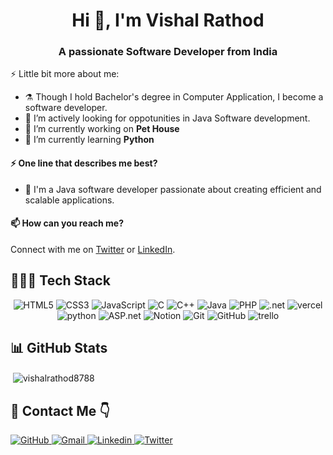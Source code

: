 <h1 align="center">Hi 👋, I'm Vishal Rathod</h1>
<h3 align="center">A passionate Software Developer from India</h3>


⚡ Little bit more about me:


- ⚗️ Though I hold Bachelor's degree in Computer Application, I become a software developer.
- 🌱 I’m actively looking for oppotunities in Java Software development.
- 🔭 I’m currently working on **Pet House**
- 🌱 I’m currently learning **Python**

#### ⚡ One line that describes me best? 
- 🌱 I'm a Java software developer passionate about creating efficient and scalable applications. 


#### 📫 How can you reach me?
Connect with me on [Twitter](https://twitter.com/VishalRathod_88) or [LinkedIn](https://www.linkedin.com/in/vishalrathod8788).

## 👨🏻‍💻 Tech Stack
<p align="center">

<img src="https://img.shields.io/badge/HTML5-E34F26?style=for-the-badge&logo=html5&logoColor=white" alt="HTML5"/>
<img src="https://img.shields.io/badge/CSS3-1572B6?style=for-the-badge&logo=css3&logoColor=white" alt="CSS3"/>
<img src="https://img.shields.io/badge/JavaScript-323330?style=for-the-badge&logo=javascript&logoColor=F7DF1E" alt="JavaScript"/>
<img src="https://img.shields.io/badge/C-20232A?style=for-the-badge&logo=C&logoColor=61DAFB" alt="C"/>
<img src="https://img.shields.io/badge/C++-593D88?style=for-the-badge&logo=C++&logoColor=white" alt="C++"/>
<img src="https://img.shields.io/badge/Java-38B2AC?style=for-the-badge&logo=java&logoColor=white" alt="Java"/>
<img src="https://img.shields.io/badge/PHP-663399?style=for-the-badge&logo=php&logoColor=white" alt="PHP"/>
<img src="https://img.shields.io/badge/.net-F59812?style=for-the-badge&logo=.net&logoColor=white" alt=".net"/>
<img src="https://img.shields.io/badge/Vercel-000000?style=for-the-badge&logo=vercel&logoColor=white" alt="vercel"/>
<br/>
<img src="https://img.shields.io/badge/Python-B7472A?style=for-the-badge&logo=python&logoColor=white" alt="python"/>
<img src="https://img.shields.io/badge/ASP.net-191970?style=for-the-badge&logo=asp.net&logoColor=white" alt="ASP.net"/>
<img src="https://img.shields.io/badge/Notion-000000?style=for-the-badge&logo=notion&logoColor=white" alt="Notion"/>
<img src="https://img.shields.io/badge/Git-E34F26?style=for-the-badge&logo=git&logoColor=F7DF1E" alt="Git"/>
<img src="https://img.shields.io/badge/GitHub-000000?style=for-the-badge&logo=github&logoColor=white" alt="GitHub"/>
<img src="https://img.shields.io/badge/trello-1572B6?style=for-the-badge&logo=trello&logoColor=white" alt="trello"/>
</p>



## 📊 GitHub Stats
<!-- <p><a href="https://ko-fi.com/Vishal Rathod"> <img align="left" src="https://cdn.ko-fi.com/cdn/kofi3.png?v=3" height="50" width="210" alt="Vishal Rathod" /></a></p><br><br> -->
<p>&nbsp;<img align="center" src="https://github-readme-stats.vercel.app/api?username=vishalrathod8788&show_icons=true&locale=en" alt="vishalrathod8788" /></p>

<!-- <p><img align="center" src="https://github-readme-streak-stats.herokuapp.com/?user=vishalrathod8788&" alt="vishalrathod8788" /></p> -->

## 📩 Contact Me 👇

<a href="https://github.com/Vishalrathod8788">
    <img src="https://img.shields.io/badge/GitHub-100000?style=for-the-badge&logo=github&logoColor=white" alt="GitHub"/>
</a>

<a href="mailto:vishal11@duck.com">
    <img src="https://img.shields.io/badge/Gmail-D14836?style=for-the-badge&logo=gmail&logoColor=white" alt="Gmail"/>
</a>

<a href="https://linkedin.com/in/vishalrathod8788">
    <img src="https://img.shields.io/badge/LinkedIn-0077B5?style=for-the-badge&logo=linkedin&logoColor=white" alt="Linkedin"/>
</a>

<a href="https://twitter.com/VishalRathod_88">
    <img src="https://img.shields.io/badge/Twitter-1DA1F2?style=for-the-badge&logo=twitter&logoColor=white" alt="Twitter"/>
</a>
